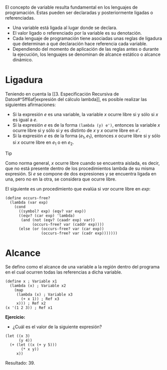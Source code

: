 El concepto de variable resulta fundamental en los lenguajes de programación. Estas pueden ser declaradas y posteriormente ligadas o referenciadas.

- Una variable está ligada al lugar donde se declara.
- El valor ligado o referenciado por la variable es su denotación.
- Cada lenguaje de programación tiene asociadas unas reglas de ligadura que determinan a qué declaración hace referencia cada variable.
- Dependiendo del momento de aplicación de las reglas antes o durante la ejecución, los lenguajes se denominan de alcance estático o alcance dinámico.

# Ligadura
Teniendo en cuenta la [[3. Especificación Recursiva de Datos#^5ff6af|expresión del cálculo lambda]], es posible realizar las siguientes afirmaciones:

- Si la expresión $e$ es una variable, la variable $x$ ocurre libre si y sólo si $x$ es igual a $e$.
- Si la expresión $e$ es de la forma ``(lambda (y) e')``, entonces la variable $x$ ocurre libre si y sólo si $y$ es distinto de $x$ y $x$ ocurre libre en $e'$.
- Si la expresión $e$ es de la forma $(e_1,e_1)$, entonces $x$ ocurre libre si y sólo si $x$ ocurre libre en $e_1$ o en $e_2$.

>[!tip]
>Como norma general, $x$ ocurre libre cuando se encuentra aislada, es decir, que no está presente dentro de los procedimientos lambda de su misma expresión. Si $e$ se compone de dos expresiones y se encuentra ligada en una, pero no en la otra, se considera que ocurre libre.

El siguiente es un procedimiento que evalúa si $var$ ocurre libre en $exp$:
```racket
(define occurs-free?
  (lambda (var exp)
    (cond
      ((symbol? exp) (eqv? var exp))
      ((eqv? (car exp) 'lambda)
       (and (not (eqv? (caadr exp) var))
            (occurs-free? var (caddr exp))))
      (else (or (occurs-free? var (car exp))
                (occurs-free? var (cadr exp)))))))
```

# Alcance
Se defino como el alcance de una variable a la región dentro del programa en el cual ocurren todas las referencias a dicha variable.
```racket
(define x ; Variable x1
  (lambda (x) ; Variable x2
    (map
     (lambda (x) ; Variable x3
       (+ x 1)) ; Ref x3
     x))) ; Ref x2
(x '(1 2 3)) ; Ref x1
```

**Ejercicio:**

-  ¿Cuál es el valor de la siguiente expresión?
```racket
(let ((x 3)
      (y 4))
  (+ (let ((x (+ y 5)))
       (* x y))
     x))
```
Resultado: 39.